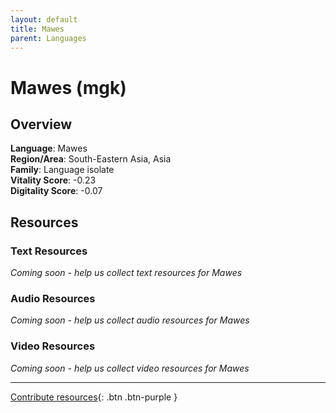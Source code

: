 ```yaml
---
layout: default
title: Mawes
parent: Languages
---
```


# Mawes (mgk)

## Overview

**Language**: Mawes  
**Region/Area**: South-Eastern Asia, Asia  
**Family**: Language isolate  
**Vitality Score**: -0.23  
**Digitality Score**: -0.07  

## Resources

### Text Resources
*Coming soon - help us collect text resources for Mawes*

### Audio Resources
*Coming soon - help us collect audio resources for Mawes*

### Video Resources
*Coming soon - help us collect video resources for Mawes*

---

[Contribute resources](https://fairtrain.github.io/){: .btn .btn-purple }
